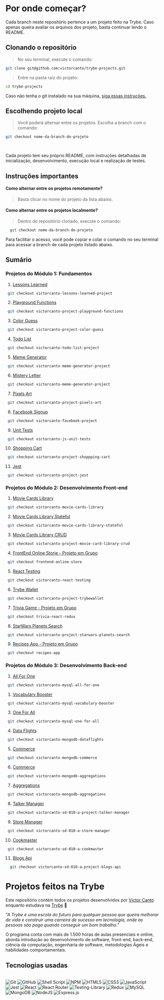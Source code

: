 
# Por onde começar?
 Cada branch neste repositório pertence a um projeto feito na Trybe. Caso apenas queira avaliar os arquivos dos projeto, basta continuar lendo o README.

 ## Clonando o repositório
 > No seu terminal, execute o comando:

 ```bash
 git clone git@github.com:victorcanto/trybe-projects.git
 ```

 >Entre na pasta raiz do projeto:

 ```bash
 cd trybe-projects
 ```
  Caso não tenha o git instalado na sua máquina, [siga essas instruções.](https://git-scm.com/downloads)
  <br/>
 
 ## Escolhendo projeto local

>Você poderá alternar entre os projetos. Escolha a branch com o comando:

 ```bash
 git checkout nome-da-branch-do-projeto
 ```
 <br/>

Cada projeto tem seu próprio README, com instruções detalhadas de inicialização, desenvolvimento, execução local e realização de testes.
</br>

## Instruções importantes

#### Como alternar entre os projetos remotamente?
> Basta clicar no nome do projeto da lista abaixo.

#### Como alternar entre os projetos localmente?
> Dentro do repositório clonado, execute o comando:
```bash
  git checkout nome-da-branch-do-projeto
```
Para facilitar o acesso, você pode copiar e colar o comando no seu terminal para acessar a branch de cada projeto listado abaixo.

## Sumário

### Projetos do Módulo 1: Fundamentos

1. [Lessons Learned](https://github.com/victorcanto/trybe-projects/tree/victorcanto-lessons-learned-project)
  ```bash
   git checkout victorcanto-lessons-learned-project
  ```
2. [Playground Functions](https://github.com/victorcanto/trybe-projects/tree/victorcanto-project-playground-functions)
  ```bash
   git checkout victorcanto-project-playground-functions
  ```
3. [Color Guess](https://github.com/victorcanto/trybe-projects/tree/victorcanto-project-color-guess)
  ```bash
   git checkout victorcanto-project-color-guess
  ```
4. [Todo List](https://github.com/victorcanto/trybe-projects/tree/victorcanto-todo-list-project)
  ```bash
   git checkout victorcanto-todo-list-project
  ```
5. [Meme Generator](https://github.com/victorcanto/trybe-projects/tree/victorcanto-meme-generator-project)
  ```bash
   git checkout victorcanto-meme-generator-project
  ```
6. [Mistery Letter](https://github.com/victorcanto/trybe-projects/tree/victorcanto-project-mistery-letter)
  ```bash
   git checkout victorcanto-meme-generator-project
  ```
7. [Pixels Art](https://github.com/victorcanto/trybe-projects/tree/victorcanto-project-pixels-art)
  ```bash
   git checkout victorcanto-project-pixels-art
  ```
8. [Facebook Signup](https://github.com/victorcanto/trybe-projects/tree/victorcanto-facebook-project)
  ```bash
   git checkout victorcanto-facebook-project
  ```
9. [Unit Tests](https://github.com/victorcanto/trybe-projects/tree/victorcanto-js-unit-tests)
  ```bash
   git checkout victorcanto-js-unit-tests
  ```
10. [Shopping Cart](https://github.com/victorcanto/trybe-projects/tree/victorcanto-project-shoppping-cart)
  ```bash
   git checkout victorcanto-project-shoppping-cart
  ```
11. [Jest](https://github.com/victorcanto/trybe-projects/tree/victorcanto-project-jest)
  ```bash
   git checkout victorcanto-project-jest
  ```
### Projetos do Módulo 2: Desenvolvimento Front-end

1. [Movie Cards Library](https://github.com/victorcanto/trybe-projects/tree/victorcanto-movie-cards-library)
  ```bash
   git checkout victorcanto-movie-cards-library
  ```
2. [Movie Cards Library Stateful](https://github.com/victorcanto/trybe-projects/tree/victorcanto-movie-cards-library-stateful)
  ```bash
   git checkout victorcanto-movie-cards-library-stateful
  ```
3. [Movie Cards Library CRUD](https://github.com/victorcanto/trybe-projects/tree/victorcanto-project-movie-card-library-crud)
  ```bash
   git checkout victorcanto-project-movie-card-library-crud
  ```
4. [FrontEnd Online Storie - Projeto em Grupo](https://github.com/victorcanto/trybe-projects/tree/frontend-online-store)
  ```bash
   git checkout frontend-online-store
  ```
5. [React Testing](https://github.com/victorcanto/trybe-projects/tree/victorcanto-react-testing)
  ```bash
   git checkout victorcanto-react-testing
  ```
6. [Trybe Wallet](https://github.com/victorcanto/trybe-projects/tree/victorcanto-project-trybewallet)
  ```bash
   git checkout victorcanto-project-trybewallet
  ```
7. [Trivia Game - Projeto em Grupo](https://github.com/victorcanto/trybe-projects/tree/trivia-react-redux)
  ```bash
   git checkout trivia-react-redux
  ```
8. [StarWars Planets Search](https://github.com/victorcanto/trybe-projects/tree/victorcanto-project-starwars-planets-search)
  ```bash
   git checkout victorcanto-project-starwars-planets-search
  ```
9. [Recipes App - Projeto em Grupo](https://github.com/victorcanto/trybe-projects/tree/recipes-app)
  ```bash
   git checkout recipes-app
  ```
### Projetos do Módulo 3: Desenvolvimento Back-end

1. [All For One](https://github.com/victorcanto/trybe-projects/tree/victorcanto-mysql-all-for-one)
  ```bash
   git checkout victorcanto-mysql-all-for-one
  ```
1. [Vocabulary Booster](https://github.com/victorcanto/trybe-projects/tree/victorcanto-mysql-vocabulary-booster)
  ```bash
   git checkout victorcanto-mysql-vocabulary-booster
  ```
3. [One For All](https://github.com/victorcanto/trybe-projects/tree/victorcanto-mysql-one-for-all)
  ```bash
   git checkout victorcanto-mysql-one-for-all
  ```
  
4. [Data Flights](https://github.com/victorcanto/trybe-projects/tree/victorcanto-mongodb-dataflights)
  ```bash
   git checkout victorcanto-mongodb-dataflights
  ```
5. [Commerce](https://github.com/victorcanto/trybe-projects/tree/victorcanto-mongodb-commerce)
  ```bash
   git checkout victorcanto-mongodb-commerce
  ```
6. [Commerce](https://github.com/victorcanto/trybe-projects/tree/victorcanto-mongodb-aggregations)
  ```bash
   git checkout victorcanto-mongodb-aggregations
  ```
7. [Aggregations](https://github.com/victorcanto/trybe-projects/tree/victorcanto-mongodb-aggregations)
  ```bash
   git checkout victorcanto-mongodb-aggregations
  ```
8. [Talker Manager](https://github.com/victorcanto/trybe-projects/tree/victorcanto-sd-010-a-project-talker-manager)
  ```bash
   git checkout victorcanto-sd-010-a-project-talker-manager
  ```
9. [Store Manager](https://github.com/victorcanto/trybe-projects/tree/victorcanto-sd-010-a-store-manager)
  ```bash
   git checkout victorcanto-sd-010-a-store-manager
  ```
10. [Cookmaster](https://github.com/victorcanto/trybe-projects/tree/victorcanto-sd-010-a-cookmaster)
  ```bash
   git checkout victorcanto-sd-010-a-cookmaster
  ```
11. [Blogs Api](https://github.com/victorcanto/trybe-projects/tree/victorcanto-sd-010-a-project-blogs-api)
 ```bash
   git checkout victorcanto-sd-010-a-project-blogs-api
  ```

# Projetos feitos na Trybe

Este repositório contém todos os projetos desenvolvidos por [Victor Canto](https://www.linkedin.com/in/vscanto/)
enquanto estudava na [Trybe](https://www.betrybe.com/) :rocket:

_"A Trybe é uma escola do futuro para qualquer pessoa que queira melhorar de vida e construir uma carreira de sucesso em tecnologia, onde as pessoas são paga quando conseguir um bom trabalho."_

O programa conta com mais de 1.500 horas de aulas presenciais e online, aborda introdução ao desenvolvimento de software, front-end, back-end, ciência da computação, engenharia de software, metodologias Ágeis e habilidades comportamentais.

## Tecnologias usadas
<br/>
<div>
  <img alt="Git" src="https://img.shields.io/badge/git-%23F05033.svg?style=for-the-badge&logo=git&logoColor=white" />
  <img alt="GitHub" src="https://img.shields.io/badge/github-%23121011.svg?style=for-the-badge&logo=github&logoColor=white" />
  <img alt="Shell Script" src="https://img.shields.io/badge/shell_script-%23121011.svg?style=for-the-badge&logo=gnu-bash&logoColor=white" />
  <img alt="NPM" src="https://img.shields.io/badge/NPM-%23000000.svg?style=for-the-badge&logo=npm&logoColor=white" />
  <img alt="HTML5" src="https://img.shields.io/badge/html5-%23E34F26.svg?style=for-the-badge&logo=html5&logoColor=white" />
  <img alt="CSS3" src="https://img.shields.io/badge/css3-%231572B6.svg?style=for-the-badge&logo=css3&logoColor=white" />
  <img alt="JavaScript" src="https://img.shields.io/badge/javascript-%23323330.svg?style=for-the-badge&logo=javascript&logoColor=%23F7DF1E" />
  <img alt="Jest" src="https://img.shields.io/badge/-jest-%23C21325?style=for-the-badge&logo=jest&logoColor=white" />
  <img alt="React" src="https://img.shields.io/badge/react-%2320232a.svg?style=for-the-badge&logo=react&logoColor=%2361DAFB" />
  <img alt="React Router" src="https://img.shields.io/badge/React_Router-CA4245?style=for-the-badge&logo=react-router&logoColor=white" />
  <img alt="Testing-Library" src="https://img.shields.io/badge/-TestingLibrary-%23E33332?style=for-the-badge&logo=testing-library&logoColor=white" />
  <img alt="Redux" src="https://img.shields.io/badge/redux-%23593d88.svg?style=for-the-badge&logo=redux&logoColor=white" />
  <img alt="MySQL" src="https://img.shields.io/badge/MySQL-00000F?style=for-the-badge&logo=mysql&logoColor=white" />
  <img alt="MongoDB" src="https://img.shields.io/badge/MongoDB-4EA94B?style=for-the-badge&logo=mongodb&logoColor=white" />
  <img alt="NodeJS" src="https://img.shields.io/badge/node.js-6DA55F?style=for-the-badge&logo=node.js&logoColor=white" />
  <img alt="Express.js" src="https://img.shields.io/badge/express.js-%23404d59.svg?style=for-the-badge&logo=express&logoColor=%2361DAFB" />
</div>
<br/>

